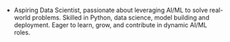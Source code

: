 - Aspiring Data Scientist, passionate about leveraging AI/ML to solve real-world problems. Skilled in Python, data science, model building and deployment. Eager to learn, grow, and contribute in dynamic AI/ML roles.

<!---
acidnbase/acidnbase is a ✨ special ✨ repository because its `README.md` (this file) appears on your GitHub profile.
You can click the Preview link to take a look at your changes.
--->
